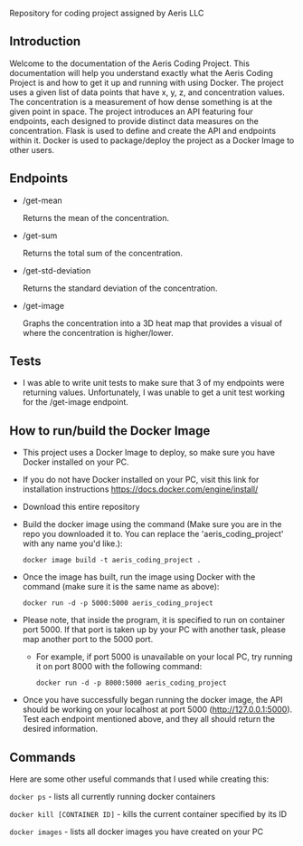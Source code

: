 Repository for coding project assigned by Aeris LLC

## Introduction

Welcome to the documentation of the Aeris Coding Project.
This documentation will help you understand exactly what the Aeris Coding Project is and how to get it up and running with using Docker.
The project uses a given list of data points that have x, y, z, and concentration values. The concentration is a measurement of how dense something is at the given point in space.
The project introduces an API featuring four endpoints, each designed to provide distinct data measures on the concentration.
Flask is used to define and create the API and endpoints within it.
Docker is used to package/deploy the project as a Docker Image to other users.

## Endpoints

- /get-mean

    Returns the mean of the concentration.
  
- /get-sum

    Returns the total sum of the concentration.
  
- /get-std-deviation
  
    Returns the standard deviation of the concentration.
  
- /get-image
  
    Graphs the concentration into a 3D heat map that provides a visual of where the concentration is higher/lower.

## Tests

- I was able to write unit tests to make sure that 3 of my endpoints were returning values. Unfortunately, I was unable to get a unit test working for the /get-image endpoint.

## How to run/build the Docker Image

- This project uses a Docker Image to deploy, so make sure you have Docker installed on your PC.
- If you do not have Docker installed on your PC, visit this link for installation instructions https://docs.docker.com/engine/install/
- Download this entire repository
- Build the docker image using the command (Make sure you are in the repo you downloaded it to. You can replace the 'aeris_coding_project' with any name you'd like.):
  
  ```docker image build -t aeris_coding_project .```
  
- Once the image has built, run the image using Docker with the command (make sure it is the same name as above):
  
  ```docker run -d -p 5000:5000 aeris_coding_project```
  
- Please note, that inside the program, it is specified to run on container port 5000. If that port is taken up by your PC with another task, please map another port to the 5000 port.
  - For example, if port 5000 is unavailable on your local PC, try running it on port 8000 with the following command:

    ```docker run -d -p 8000:5000 aeris_coding_project```
    
- Once you have successfully began running the docker image, the API should be working on your localhost at port 5000 (http://127.0.0.1:5000). Test each endpoint mentioned above, and they all should return the desired information.

## Commands

Here are some other useful commands that I used while creating this:

```docker ps``` - lists all currently running docker containers

```docker kill [CONTAINER ID]``` - kills the current container specified by its ID

```docker images``` - lists all docker images you have created on your PC
